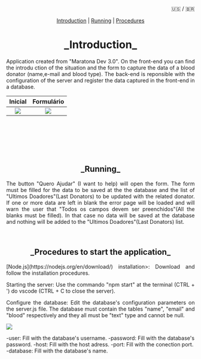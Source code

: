 <p style="text-align: right"> 🇺🇸 /  🇧🇷 </p>

<p style="text-align: center">
<a href="#Introdução">Introduction</a> |                                                           <a href="#Funcionamento">Running</a> |                                                             <a href="Procedimentos">Procedures</a>
</p>

<div id='Introdução'/>  
<h1 style="text-align: center">_Introduction_</h1>
<p style="text-align: justify">
Application created from "Maratona Dev 3.0". On the front-end you can find the introdu ction of the situation and the form to capture the data of a blood donator (name,e-mail and blood type). The back-end is reponsible with the configuration of the server and register the data captured in the front-end in a database. 
</p>

Inicial        |  Formulário
:-------------------------:|:-------------------------:
![](https://i.imgur.com/gkM9vZg.png)  |  ![](https://i.imgur.com/hvKsewO.png)|
<br /><br /><br /><br /><br />

<div id='Funcionamento'/>  
<h2 style="text-align: center">_Running_</h2>

<p style="text-align: justify">
The button "Quero Ajudar" (I want to help) will open the form. The form must be filled for the data to be saved at the the database and the list of "Ultimos Doadores"(Last Donators) to be updated with the related donator. If one or more data are left in blank the error page will be loaded and will warn the user that "Todos os campos devem ser preenchidos"(All the blanks must be filled). In that case no data will be saved at the database and nothing will be added to the "Ultimos Doadores"(Last Donators) list.
</p> <br />

<div id='Procedimentos'/>  
<h2 style="text-align: center">_Procedures to start the application_</h2>

<p style="text-align: justify"> [Node.js](https://nodejs.org/en/download/) installation>: Download and follow the installation procedures.
</p>

<p style="text-align: justify" > Starting the server: Use the commando "npm start" at the terminal (CTRL + ') do vscode (CTRL + C to close the server).
</p>

<p style="text-align: justify"> Configure the database: Edit the database's configuration parameters on the server.js file. The database must contain the tables "name", "email" and "blood" respectively and they all must be "text" type and cannot be null.
</p>

![](https://i.imgur.com/jxvFqay.png)

-user: Fill with the database's username.
-password: Fill with the database's password.
-host: Fill with the host adress. 
-port: Fill with the conection port.
-database: Fill with the database's name.

